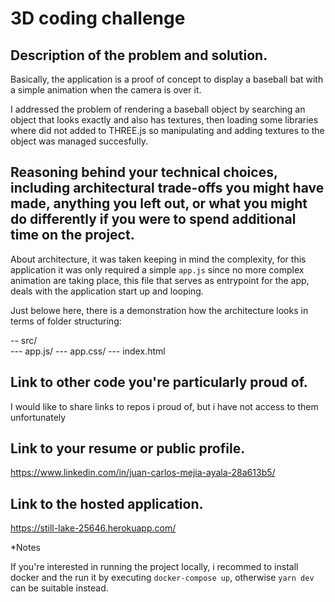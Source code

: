 # 3D coding challenge

## Description of the problem and solution.
Basically, the application is a proof of concept to display a baseball bat with a simple animation when the camera is over it.

I addressed the problem of rendering a baseball object by searching an object that looks exactly and also has textures, then loading some libraries where did not added to THREE.js so manipulating and adding textures to the object was managed succesfully.

## Reasoning behind your technical choices, including architectural trade-offs you might have made, anything you left out, or what you might do differently if you were to spend additional time on the project.

About architecture, it was taken keeping in mind the complexity, for this application it was only required a simple `app.js` since no more complex animation are taking place, this file that serves as entrypoint for the app, deals with the application start up and looping.

Just belowe here, there is a demonstration how the architecture looks in terms of folder structuring:

-- src/  
--- app.js/ 
--- app.css/ 
--- index.html

## Link to other code you're particularly proud of.

I would like to share links to repos i proud of, but i have not access to them unfortunately

## Link to your resume or public profile.
https://www.linkedin.com/in/juan-carlos-mejia-ayala-28a613b5/

## Link to the hosted application.
https://still-lake-25646.herokuapp.com/

*Notes

If you're interested in running the project locally, i recommed to install docker and the run it by executing `docker-compose up`, otherwise `yarn dev` can be suitable instead.
